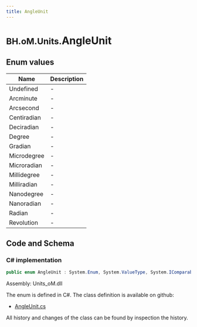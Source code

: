 ```yaml
---
title: AngleUnit
---
```


# <small>BH.oM.Units.</small>**AngleUnit**



## Enum values

| Name            | Description                                                    |
|-----------------|----------------------------------------------------------------|
| Undefined |  -  |
| Arcminute |  -  |
| Arcsecond |  -  |
| Centiradian |  -  |
| Deciradian |  -  |
| Degree |  -  |
| Gradian |  -  |
| Microdegree |  -  |
| Microradian |  -  |
| Millidegree |  -  |
| Milliradian |  -  |
| Nanodegree |  -  |
| Nanoradian |  -  |
| Radian |  -  |
| Revolution |  -  |


## Code and Schema

### C# implementation

``` C# title="C#"
public enum AngleUnit : System.Enum, System.ValueType, System.IComparable, System.ISpanFormattable, System.IFormattable, System.IConvertible
```

Assembly: Units_oM.dll

The enum is defined in C#. The class definition is available on github:

- [AngleUnit.cs](https://github.com/BHoM/Localisation_Toolkit/blob/develop/Units_oM/Enums\AngleUnit.cs)

All history and changes of the class can be found by inspection the history.
